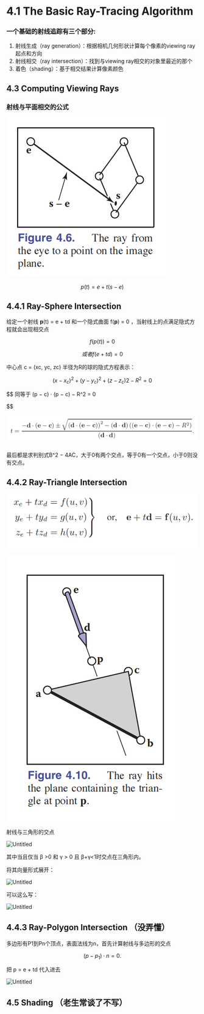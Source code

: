 # 4.1 The Basic Ray-Tracing Algorithm

### 一个基础的射线追踪有三个部分:

1. 射线生成（ray generation）：根据相机几何形状计算每个像素的viewing ray起点和方向
2. 射线相交（ray intersection）：找到与viewing ray相交的对象里最近的那个
3. 着色（shading）：基于相交结果计算像素颜色

## 4.3 Computing Viewing Rays

### 射线与平面相交的公式

![Untitled](虎书%20CRC%20Fundamentals%20of%20Computer%20Graphics%204th/第四章%20Ray%20Tracing%20（射线追踪）/Untitled.png)

$$
p(t) = e + t(s - e)
$$

## 4.4.1 Ray-Sphere Intersection

给定一个射线 **p**(t) = e + td 和一个隐式曲面 f(**p**) = 0 ，当射线上的点满足隐式方程就会出现相交点

$$
f(p(t)) = 0   
$$

$$
或者f(e + td)=0
$$

中心点 c = (xc, yc, zc) 半径为R的球的隐式方程表示：

$$
(x − x_c)^2 + (y − y_c)^2 + (z − z_c)2 − R^2 = 0
$$

$$
同等于
(p − c) · (p − c) − R^2 = 0

$$

![Untitled](虎书%20CRC%20Fundamentals%20of%20Computer%20Graphics%204th/第四章%20Ray%20Tracing%20（射线追踪）/Untitled%201.png)

最后都是求判别式B^2 − 4AC，大于0有两个交点，等于0有一个交点，小于0则没有交点。

## 4.4.2 Ray-Triangle Intersection

![Untitled](虎书%20CRC%20Fundamentals%20of%20Computer%20Graphics%204th/第四章%20Ray%20Tracing%20（射线追踪）/Untitled%202.png)

![Untitled](虎书%20CRC%20Fundamentals%20of%20Computer%20Graphics%204th/第四章%20Ray%20Tracing%20（射线追踪）/Untitled%203.png)

射线与三角形的交点

![Untitled](Untitled%204.png)

其中当且仅当 β >0 和 γ > 0 且 β+γ<1时交点在三角形内。

将其向量形式展开：

![Untitled](Untitled%205.png)

可以这么写：

![Untitled](Untitled%206.png)

## 4.4.3 Ray-Polygon Intersection （没弄懂）

多边形有P1到Pn个顶点，表面法线为n，首先计算射线与多边形的交点

$$
(p − p_1) · n = 0.
$$

把 p = e + td 代入进去

![Untitled](Untitled%207.png)

## 4.5 Shading （老生常谈了不写）